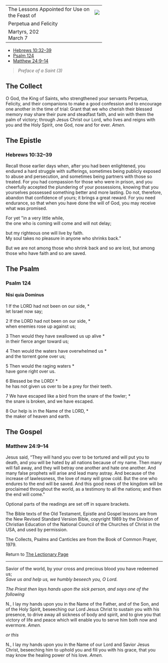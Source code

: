 |                                                    |                                                       |
| -------------------------------------------------- | ----------------------------------------------------- |
| The Lessons Appointed for Use on  <br>the Feast of | ![](https://www.lectionarypage.net/Art/Newshield.gif) |
| Perpetua and Felicity                              |                                                       |
| Martyrs, 202  <br>March 7                          |                                                       |

- [Hebrews 10:32–39](https://www.lectionarypage.net/LesserFF/Mar/Perpetua.html#nt1)
- [Psalm 124](https://www.lectionarypage.net/LesserFF/Mar/Perpetua.html#ps1)
- [Matthew 24:9–14](https://www.lectionarypage.net/LesserFF/Mar/Perpetua.html#gsp1)

> _Preface of a Saint (3)_

## The Collect

O God, the King of Saints, who strengthened your servants Perpetua, Felicity, and their companions to make a good confession and to encourage one another in the time of trial: Grant that we who cherish their blessed memory may share their pure and steadfast faith, and win with them the palm of victory; through Jesus Christ our Lord, who lives and reigns with you and the Holy Spirit, one God, now and for ever. _Amen._

## The Epistle

### Hebrews 10:32–39

Recall those earlier days when, after you had been enlightened, you endured a hard struggle with sufferings, sometimes being publicly exposed to abuse and persecution, and sometimes being partners with those so treated. For you had compassion for those who were in prison, and you cheerfully accepted the plundering of your possessions, knowing that you yourselves possessed something better and more lasting. Do not, therefore, abandon that confidence of yours; it brings a great reward. For you need endurance, so that when you have done the will of God, you may receive what was promised.

For yet "in a very little while,  
the one who is coming will come and will not delay;

but my righteous one will live by faith.  
My soul takes no pleasure in anyone who shrinks back."

But we are not among those who shrink back and so are lost, but among those who have faith and so are saved.

## The Psalm

### Psalm 124

#### Nisi quia Dominus

1 If the LORD had not been on our side, *  
let Israel now say;

2 If the LORD had not been on our side, *  
when enemies rose up against us;

3 Then would they have swallowed us up alive *  
in their fierce anger toward us;

4 Then would the waters have overwhelmed us *  
and the torrent gone over us;

5 Then would the raging waters *  
have gone right over us.

6 Blessed be the LORD! *  
he has not given us over to be a prey for their teeth.

7 We have escaped like a bird from the snare of the fowler; *  
the snare is broken, and we have escaped.

8 Our help is in the Name of the LORD, *  
the maker of heaven and earth.

## The Gospel

### Matthew 24:9–14

Jesus said, “They will hand you over to be tortured and will put you to death, and you will be hated by all nations because of my name. Then many will fall away, and they will betray one another and hate one another. And many false prophets will arise and lead many astray. And because of the increase of lawlessness, the love of many will grow cold. But the one who endures to the end will be saved. And this good news of the kingdom will be proclaimed throughout the world, as a testimony to all the nations; and then the end will come."

Optional parts of the readings are set off in square brackets.

The Bible texts of the Old Testament, Epistle and Gospel lessons are from the New Revised Standard Version Bible, copyright 1989 by the Division of Christian Education of the National Council of the Churches of Christ in the USA, and used by permission.

The Collects, Psalms and Canticles are from the Book of Common Prayer, 1979.

Return to [The Lectionary Page](http://lectionarypage.net/)

---

Savior of the world, by your cross and precious blood you have redeemed us;  
_Save us and help us, we humbly beseech you, O Lord._

_The Priest then lays hands upon the sick person, and says one of the following_

N., I lay my hands upon you in the Name of the Father, and of the Son, and of the Holy Spirit, beseeching our Lord Jesus Christ to sustain you with his presence, to drive away all sickness of body and spirit, and to give you that victory of life and peace which will enable you to serve him both now and evermore. _Amen._

_or this_

N., I lay my hands upon you in the Name of our Lord and Savior Jesus Christ, beseeching him to uphold you and fill you with his grace, that you may know the healing power of his love. _Amen._
